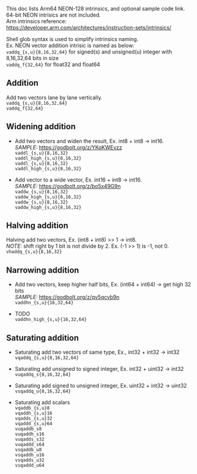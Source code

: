 This doc lists Arm64 NEON-128 intrinsics, and optional sample code link. 64-bit NEON intrisics are not included.<br>
Arm intrinsics reference: https://developer.arm.com/architectures/instruction-sets/intrinsics/<br>

Shell glob syntax is used to simplify intrinsics naming.<br>
Ex. NEON vector addition intrisic is named as below:<br>
`vaddq_{s,u}{8,16,32,64}` for signed(s) and unsigned(u) integer with 8,16,32,64 bits in size<br>
`vaddq_f{32,64}` for float32 and float64<br>

## Addition<br>
Add two vectors lane by lane vertically.<br>
`vaddq_{s,u}{8,16,32,64}`<br>
`vaddq_f{32,64}`<br>

## Widening addition<br>
- Add two vectors and widen the result, Ex. int8 + int8 -> int16.<br>
_SAMPLE:_ https://godbolt.org/z/YKqKWEvzz<br>
`vaddl_{s,u}{8,16,32}`<br>
`vaddl_high_{s,u}{8,16,32}`<br>
`vaddl_{s,u}{8,16,32}`<br>
`vaddl_high_{s,u}{8,16,32}`<br>

- Add vector to a wide vector, Ex. int16 + int8 -> int16.<br>
_SAMPLE:_ https://godbolt.org/z/bo5x49G9n<br>
`vaddw_{s,u}{8,16,32}`<br>
`vaddw_high_{s,u}{8,16,32}`<br>
`vaddw_{s,u}{8,16,32}`<br>
`vaddw_high_{s,u}{8,16,32}`<br>

## Halving addition<br>
Halving add two vectors, Ex. (int8 + int8) >> 1 -> int8.<br>
_NOTE:_ shift right by 1 bit is not divide by 2. Ex. (-1 >> 1) is -1, not 0.<br>
`vhaddq_{s,u}{8,16,32}`<br>

## Narrowing addition<br>
- Add two vectors, keep higher half bits, Ex. (int64 + int64) -> get high 32 bits<br>
_SAMPLE:_ https://godbolt.org/z/qv5qcvb9n<br>
`vaddhn_{s,u}{16,32,64}`<br>

- TODO<br>
`vaddhn_high_{s,u}{16,32,64}`<br>

## Saturating addition<br>
- Saturating add two vectors of same type, Ex., int32 + int32 -> int32<br>
`vqaddq_{s,u}{8,16,32,64}`<br>

- Saturating add unsigned to signed integer, Ex. int32 + uint32 -> int32<br>
`vuqaddq_s{8,16,32,64}`<br>

- Saturating add signed to unsigned integer, Ex. uint32 + int32 -> uint32<br>
`vsqaddq_u{8,16,32,64}`<br>

- Saturating add scalars<br>
`vqaddb_{s,u}8`<br>
`vqaddh_{s,u}16`<br>
`vqadds_{s,u}32`<br>
`vqaddd_{s,u}64`<br>
`vuqaddb_s8`<br>
`vuqaddh_s16`<br>
`vuqadds_s32`<br>
`vuqaddd_s64`<br>
`vsqaddb_u8`<br>
`vsqaddh_u16`<br>
`vsqadds_u32`<br>
`vsqaddd_u64`<br>
